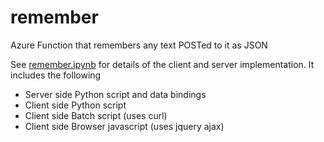 # remember
Azure Function that remembers any text POSTed to it as JSON

See [remember.ipynb](remember.ipynb) for details of the client and server implementation. It includes the following

- Server side Python script and data bindings
- Client side Python script
- Client side Batch script (uses curl)
- Client side Browser javascript (uses jquery ajax)
